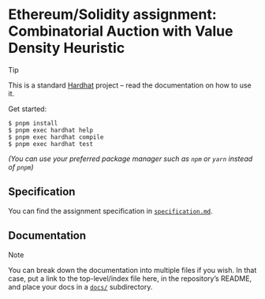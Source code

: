 # Ethereum/Solidity assignment: Combinatorial Auction with Value Density Heuristic

> [!TIP]
> This is a standard [Hardhat](https://hardhat.org) project – read the documentation on how to use it.
>
> Get started:
> ```console
> $ pnpm install
> $ pnpm exec hardhat help
> $ pnpm exec hardhat compile
> $ pnpm exec hardhat test
> ```
>
> _(You can use your preferred package manager such as `npm` or `yarn` instead of `pnpm`)_


## Specification

You can find the assignment specification in [`specification.md`](specification.md).


## Documentation

> [!NOTE]
> You can break down the documentation into multiple files if you wish.
> In that case, put a link to the top-level/index file here, in the repository’s README, and place your docs in a [`docs/`](docs/) subdirectory.

<!-- TODO Your assignment documentation goes here -->
